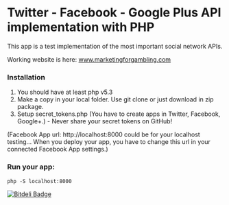 Twitter - Facebook - Google Plus API implementation with PHP
===========================

This app is a test implementation of the most important social network APIs.

Working website is here: www.marketingforgambling.com

### Installation

1. You should have at least php v5.3
2. Make a copy in your local folder. Use git clone or just download in zip package.
3. Setup secret_tokens.php (You have to create apps in Twitter, Facebook, Google+.) - Never share your secret tokens on GitHub!

(Facebook App url: http://localhost:8000 could be for your localhost testing... When you deploy your app, you have to change this url in your connected Facebook App settings.)

### Run your app:

    php -S localhost:8000

[![Bitdeli Badge](https://d2weczhvl823v0.cloudfront.net/szines/web_api/trend.png)](https://bitdeli.com/free "Bitdeli Badge")

